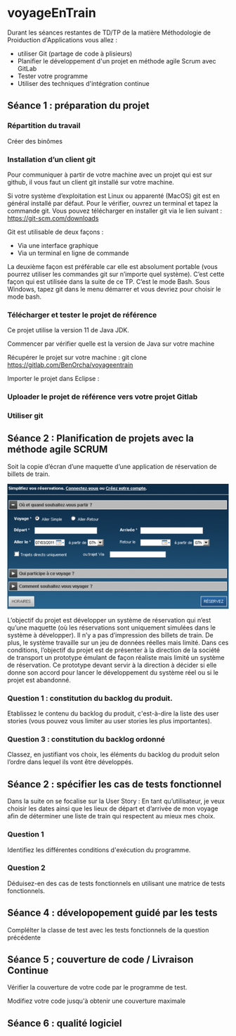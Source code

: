 # voyageEnTrain

Durant les séances restantes de TD/TP de la matière Méthodologie de Proiduction d'Applications vous allez :
- utiliser Git (partage de code à plisieurs)
- Planifier le développement d'un projet en méthode agile Scrum avec GitLab
- Tester votre programme
- Utiliser des techniques d'intégration continue

## Séance 1 : préparation du projet

### Répartition du travail

Créer des binômes

### Installation d’un client git
Pour communiquer à partir de votre machine avec un projet qui est sur github, il vous faut un client git installé sur votre machine.

Si votre système d’exploitation est Linux ou apparenté (MacOS) git est en général installé par défaut. Pour le vérifier, ouvrez un terminal et tapez la commande git.
Vous pouvez télécharger en installer git via le lien suivant :
https://git-scm.com/downloads

Git est utilisable de deux façons :
-	Via une interface graphique
-	Via un terminal en ligne de commande

La deuxième façon est préférable car elle est absolument portable (vous pourrez utiliser les commandes git sur n’importe quel système). C’est cette façon qui est utilisée dans la suite de ce TP. C’est le mode Bash. Sous Windows, tapez git dans le menu démarrer et vous devriez pour choisir le mode bash.

### Télécharger et tester le projet de référence
Ce projet utilise la version 11 de Java JDK.

Commencer par vérifier quelle est la version de Java sur votre machine

Récupérer le projet sur votre machine : git clone https://gitlab.com/BenOrcha/voyageentrain

Importer le projet dans Eclipse : 

### Uploader le projet de référence vers votre projet Gitlab

### Utiliser git

## Séance 2 : Planification de projets avec la méthode agile SCRUM

Soit la copie d’écran d’une maquette d’une application de réservation de billets de train.

![](doc/voyage.png "bla")

L’objectif du projet est développer un système de réservation qui n’est qu’une maquette (où les réservations sont uniquement simulées dans le système à développer). Il n’y a pas d’impression des billets de train. De plus, le système travaille sur un jeu de données réelles mais limité. Dans ces conditions, l’objectif du projet est de présenter à la direction de la société de transport un prototype émulant de façon réaliste mais limité un système de réservation. Ce prototype devant servir à la direction à décider si elle donne son accord pour lancer le développement du système réel ou si le projet est abandonné.

### Question 1 : constitution du backlog du produit.
Etablissez le contenu du backlog du produit, c'est-à-dire la liste des user stories (vous pouvez vous limiter au user stories les plus importantes).



### Question 3 : constitution du backlog ordonné
Classez, en justifiant vos choix, les éléments du backlog du produit selon l’ordre dans lequel ils vont être développés.

## Séance 2 : spécifier les cas de tests fonctionnel

Dans la suite on se focalise sur la User Story : En tant qu’utilisateur, je veux choisir les dates ainsi que les lieux de départ et d’arrivée de mon voyage afin de déterminer une liste de train qui respectent au mieux mes choix.

### Question 1
Identifiez les différentes conditions d'exécution du programme.

### Question 2
Déduisez-en des cas de tests fonctionnels en utilisant une matrice de tests fonctionnels.

## Séance 4 : dévelopopement guidé par les tests
Complélter la classe de test avec les tests fonctionnels de la question précédente


## Séance 5 ; couverture de code / Livraison Continue
Vérifier la couverture de votre code par le programme de test.

Modifiez votre code jusqu'à obtenir une couverture maximale

## Séance 6 : qualité logiciel